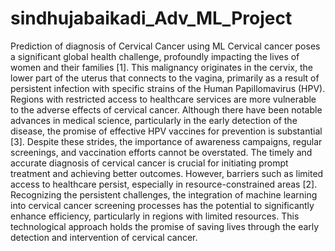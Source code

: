 # sindhujabaikadi_Adv_ML_Project
Prediction of diagnosis of Cervical Cancer  using ML
 Cervical cancer poses a significant global health challenge, profoundly impacting the lives of
 women and their families [1]. This malignancy originates in the cervix, the lower part of the
 uterus that connects to the vagina, primarily as a result of persistent infection with specific
 strains of the Human Papillomavirus (HPV). Regions with restricted access to healthcare
 services are more vulnerable to the adverse effects of cervical cancer. Although there have been
 notable advances in medical science, particularly in the early detection of the disease, the
 promise of effective HPV vaccines for prevention is substantial [3]. Despite these strides, the
 importance of awareness campaigns, regular screenings, and vaccination efforts cannot be
 overstated. The timely and accurate diagnosis of cervical cancer is crucial for initiating prompt
 treatment and achieving better outcomes. However, barriers such as limited access to healthcare
 persist, especially in resource-constrained areas [2]. Recognizing the persistent challenges, the
 integration of machine learning into cervical cancer screening processes has the potential to
 significantly enhance efficiency, particularly in regions with limited resources. This
 technological approach holds the promise of saving lives through the early detection and
 intervention of cervical cancer.
